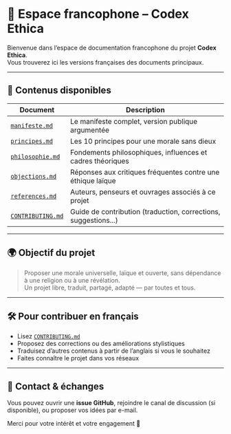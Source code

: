 # 📘 Espace francophone – Codex Ethica

Bienvenue dans l’espace de documentation francophone du projet **Codex Ethica**.  
Vous trouverez ici les versions françaises des documents principaux.

---

## 📜 Contenus disponibles

| Document                                | Description                                                       |
|----------------------------------------|-------------------------------------------------------------------|
| [`manifeste.md`](manifeste.md)         | Le manifeste complet, version publique argumentée                |
| [`principes.md`](principes.md)         | Les 10 principes pour une morale sans dieux                      |
| [`philosophie.md`](philosophie.md)     | Fondements philosophiques, influences et cadres théoriques       |
| [`objections.md`](objections.md)       | Réponses aux critiques fréquentes contre une éthique laïque      |
| [`references.md`](references.md)       | Auteurs, penseurs et ouvrages associés à ce projet               |
| [`CONTRIBUTING.md`](CONTRIBUTING.md)   | Guide de contribution (traduction, corrections, suggestions...)  |

---

## 🌍 Objectif du projet

> Proposer une morale universelle, laïque et ouverte, sans dépendance à une religion ou à une révélation.  
> Un projet libre, traduit, partagé, adapté — par toutes et tous.

---

## 🛠️ Pour contribuer en français

- Lisez [`CONTRIBUTING.md`](CONTRIBUTING.md)
- Proposez des corrections ou des améliorations stylistiques
- Traduisez d’autres contenus à partir de l’anglais si vous le souhaitez
- Faites connaître le projet dans vos réseaux

---

## 💬 Contact & échanges

Vous pouvez ouvrir une **issue GitHub**, rejoindre le canal de discussion (si disponible), ou proposer vos idées par e-mail.

Merci pour votre intérêt et votre engagement 💙